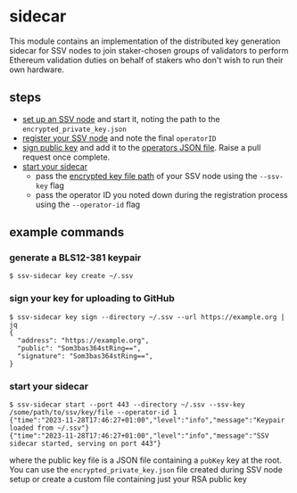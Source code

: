 # sidecar

This module contains an implementation of the distributed key generation sidecar for SSV nodes to join staker-chosen groups of validators to perform Ethereum validation duties on behalf of stakers who don't wish to run their own hardware.


## steps
- [set up an SSV node](https://docs.ssv.network/operator-user-guides/operator-node/installation) and start it, noting the path to the `encrypted_private_key.json`
- [register your SSV node](https://docs.ssv.network/operator-user-guides/operator-management/registration) and note the final `operatorID`
- [sign public key](#sign-your-key-for-uploading-to-GitHub) and add it to the [operators JSON file](../nodes/operators.json). Raise a pull request once complete.
- [start your sidecar](#start-your-sidecar)
  - pass the [encrypted key file path](https://docs.ssv.network/operator-user-guides/operator-node/installation#generate-operator-keys-encrypted) of your SSV node using the `--ssv-key` flag 
  - pass the operator ID you noted down during the registration process using the `--operator-id` flag

## example commands

### generate a BLS12-381 keypair
```shell
$ ssv-sidecar key create ~/.ssv
```

### sign your key for uploading to GitHub
```shell
$ ssv-sidecar key sign --directory ~/.ssv --url https://example.org | jq
{
  "address": "https://example.org",
  "public": "Som3bas364stRing==",
  "signature": "Som3bas364stRing==",
}
```

### start your sidecar

```shell
$ ssv-sidecar start --port 443 --directory ~/.ssv --ssv-key /some/path/to/ssv/key/file --operator-id 1
{"time":"2023-11-28T17:46:27+01:00","level":"info","message":"Keypair loaded from ~/.ssv"}
{"time":"2023-11-28T17:46:27+01:00","level":"info","message":"SSV sidecar started, serving on port 443"}
```
where the public key file is a JSON file containing a `pubKey` key at the root. You can use the `encrypted_private_key.json` file created during SSV node setup or create a custom file containing just your RSA public key